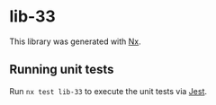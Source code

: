 # lib-33

This library was generated with [Nx](https://nx.dev).

## Running unit tests

Run `nx test lib-33` to execute the unit tests via [Jest](https://jestjs.io).
